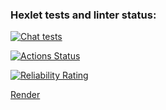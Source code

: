 ### Hexlet tests and linter status:
[![Chat tests](https://github.com/TanyaAl/frontend-project-12/actions/workflows/githubActions.yaml/badge.svg)](https://github.com/TanyaAl/frontend-project-12/actions/workflows/githubActions.yaml)

[![Actions Status](https://github.com/TanyaAl/frontend-project-12/actions/workflows/hexlet-check.yml/badge.svg)](https://github.com/TanyaAl/frontend-project-12/actions)


[![Reliability Rating](https://sonarcloud.io/api/project_badges/measure?project=TanyaAl_frontend-project-12&metric=reliability_rating)](https://sonarcloud.io/summary/new_code?id=TanyaAl_frontend-project-12)

[Render](https://frontend-project-12-97jv.onrender.com)
